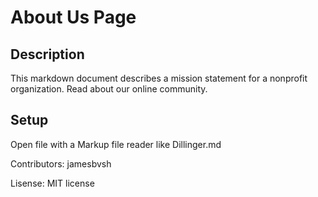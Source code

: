 # About Us Page

## Description

This markdown document describes a mission statement for a nonprofit
organization. Read about our online community.

## Setup

Open file with a Markup file reader like Dillinger.md

Contributors: jamesbvsh

Lisense: MIT license
